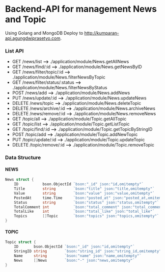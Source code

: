 # Backend-API for management News and Topic

Using Golang and MongoDB
Deploy to http://kumparan-api.agungdwiprasetyo.com.

### List API
* GET    /news/list                     **-->** ./application/module/News.getAllNews
* GET    /news/find/:id                 **-->** ./application/module/News.getNewsByID
* GET    /news/filter/topic/:id         **-->** ./application/module/News.filterNewsByTopic
* GET    /news/filter/status/:status    **-->** ./application/module/News.filterNewsByStatus
* POST   /news/add                      **-->** ./application/module/News.addNews
* PUT    /news/update/:id               **-->** ./application/module/News.updateNews
* DELETE /news/topic                    **-->** ./application/module/News.deleteTopic
* DELETE /news/archive/:id              **-->** ./application/module/News.archiveNews
* DELETE /news/remove/:id               **-->** ./application/module/News.removeNews
* GET    /topic/all                     **-->** ./application/module/Topic.getAllTopic
* GET    /topic/list                    **-->** ./application/module/Topic.getListTopic
* GET    /topic/find/:id                **-->** ./application/module/Topic.getTopicByStringID
* POST   /topic/add                     **-->** ./application/module/Topic.addNewTopic
* PUT    /topic/update/:id              **-->** ./application/module/Topic.updateTopic
* DELETE /topic/remove/:id              **-->** ./application/module/Topic.removeTopic

### Data Structure
#### NEWS
```go
News struct {
	ID           bson.ObjectId `bson:"_id" json:"id,omitempty"`
	Title        string        `bson:"title" json:"title,omitempty"`
	Value        string        `bson:"value" json:"value,omitempty"`
	PostedAt     time.Time     `bson:"posted_at" json:"posted_at,omitempty"`
	Status       string        `bson:"status" json:"status,omitempty"`
	TotalComment int           `bson:"total_comment" json:"total_comment"`
	TotalLike    int           `bson:"total_like" json:"total_like"`
	Topics       []Topic       `bson:"topics" json:"topics,omitempty"`
}
```

#### TOPIC
```go
Topic struct {
	ID       bson.ObjectId `bson:"_id" json:"id,omitempty"`
	StringID string        `bson:"string_id" json:"string_id,omitempty"`
	Name     string        `bson:"name" json:"name,omitempty"`
	News     []News        `bson:"-" json:"news,omitempty"`
}
```